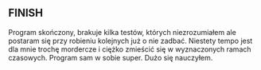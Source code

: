 
## FINISH

Program skończony, brakuje kilka testów, których niezrozumiałem ale postaram się przy robieniu kolejnych już o nie zadbać.
Niestety tempo jest dla mnie trochę mordercze i ciężko zmieścić się w wyznaczonych ramach czasowych. Program sam w sobie super. Dużo się nauczyłem.


